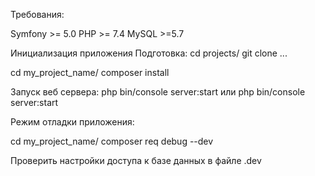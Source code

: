 Требования:

Symfony >= 5.0
PHP >= 7.4
MySQL >=5.7

Инициализация приложения
Подготовка:
cd projects/
git clone ...

cd my_project_name/
composer install

Запуск веб сервера:
php bin/console server:start
или
php bin/console server:start

Режим отладки приложения:

cd my_project_name/
composer req debug --dev

Проверить настройки доступа к базе данных в файле .dev
